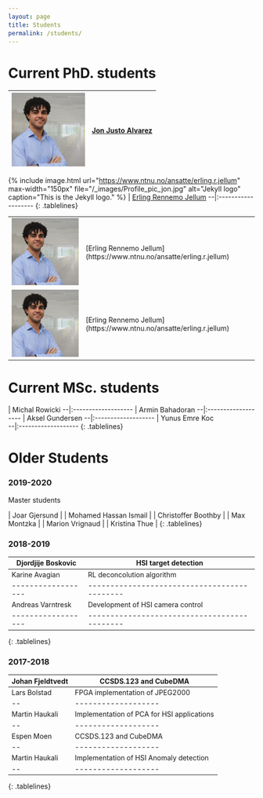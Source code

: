 ```yaml
---
layout: page
title: Students
permalink: /students/
---
```

<style>
.tablelines table, .tablelines td, .tablelines th {
        border: 0.5px solid black;
        }
</style>

# Current PhD. students

<img src="_images/Profile_pic_jon.jpg" alt="drawing" width="150"/> | [Jon Justo Alvarez](https://www.ntnu.no/ansatte/jonalv)
--|:-------------------
{% include image.html url="https://www.ntnu.no/ansatte/erling.r.jellum"
max-width="150px" file="/_images/Profile_pic_jon.jpg" alt="Jekyll logo"
caption="This is the Jekyll logo." %} | [Erling Rennemo Jellum](https://www.ntnu.no/ansatte/erling.r.jellum)
--|:-------------------
{: .tablelines}

<table>
<colgroup>
<col width="30%" />
<col width="70%" />
</colgroup>
<tbody>
<tr>
<td markdown="span"> <img src="_images/Profile_pic_jon.jpg" alt="drawing" width="150"/>  </td>
<td markdown="span">[Erling Rennemo Jellum](https://www.ntnu.no/ansatte/erling.r.jellum)</td>
</tr>
<tr>
<td markdown="span"><img src="_images/Profile_pic_jon.jpg" alt="drawing" width="150"/> </td>
<td markdown="span">[Erling Rennemo Jellum](https://www.ntnu.no/ansatte/erling.r.jellum)
</td>
</tr>
</tbody>
</table>

# Current MSc. students

 | Michal Rowicki 
--|:-------------------
 | Armin Bahadoran
--|:-------------------
 | Aksel Gundersen
--|:-------------------
 | Yunus Emre Koc  
--|:-------------------
{: .tablelines}

# Older Students




### 2019-2020

Master students

| Joar Gjersund          |
| Mohamed Hassan Ismail  |
| Christoffer Boothby    |
| Max Montzka            |
| Marion Vrignaud        |
| Kristina Thue          |
{: .tablelines}


### 2018-2019

|Djordjije Boskovic| HSI target detection
|------------------|--------------------------------------------|
|Karine Avagian| RL deconcolution algorithm
|------------------|--------------------------------------------|
|Andreas Varntresk | Development of HSI camera control
|------------------|--------------------------------------------|
{: .tablelines}

### 2017-2018
Johan Fjeldtvedt | CCSDS.123 and CubeDMA
--|-------------------
Lars Bolstad | FPGA implementation of JPEG2000 
--|-------------------
Martin Haukali | Implementation of PCA for HSI applications
--|-------------------
Espen Moen | CCSDS.123 and CubeDMA
--|-------------------
Martin Haukali | Implementation of HSI Anomaly detection
--|-------------------
{: .tablelines}


